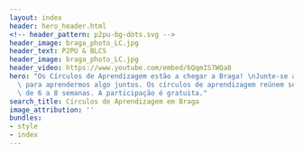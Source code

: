 ```yaml
---
layout: index
header: hero_header.html
<!-- header_pattern: p2pu-bg-dots.svg -->
header_image: braga_photo_LC.jpg
header_text: P2PU & BLCS
header_image: braga_photo_LC.jpg
header_video: https://www.youtube.com/embed/bQqmIS7WQa8
hero: "Os Círculos de Aprendizagem estão a chegar a Braga! \nJunte-se a nós na biblioteca\
  \ para aprendermos algo juntos. Os círculos de aprendizagem reúnem semanalmente\
  \ de 6 a 8 semanas. A participação é gratuita."
search_title: Círculos de Aprendizagem em Braga
image_attribution: ''
bundles:
- style
- index
---
```


